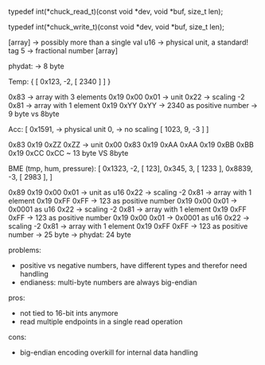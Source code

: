 


typedef int(*chuck_read_t)(const void *dev, void *buf, size_t len);

typedef int(*chuck_write_t)(const void *dev, void *buf, size_t len);

[array]     -> possibly more than a single val
  u16       -> physical unit, a standard!
  tag 5     -> fractional number
  [array]


phydat:
-> 8 byte

Temp:
{
    [
        0x123,
        -2,
        [ 2340 ]
    ]
}

0x83                -> array with 3 elements
0x19 0x00 0x01      -> unit
0x22                -> scaling -2
0x81                -> array with 1 element
0x19 0xYY 0xYY      -> 2340 as positive number
-> 9 byte vs 8byte

Acc:
[
    0x1591,     -> physical unit
    0,          -> no scaling
    [ 1023, 9, -3 ]
]

0x83
0x19 0xZZ 0xZZ      -> unit
0x00
0x83
0x19 0xAA 0xAA
0x19 0xBB 0xBB
0x19 0xCC 0xCC
~ 13 byte VS 8byte

BME (tmp, hum, pressure):
[
    0x1323,
    -2,
    [ 123],
    0x345,
    3,
    [ 1233 ],
    0x8839,
    -3,
    [ 2983 ],
]

0x89
0x19 0x00 0x01      -> unit as u16
0x22                -> scaling -2
0x81                -> array with 1 element
0x19 0xFF 0xFF      -> 123 as positive number
0x19 0x00 0x01      -> 0x0001 as u16
0x22                -> scaling -2
0x81                -> array with 1 element
0x19 0xFF 0xFF      -> 123 as positive number
0x19 0x00 0x01      -> 0x0001 as u16
0x22                -> scaling -2
0x81                -> array with 1 element
0x19 0xFF 0xFF      -> 123 as positive number
-> 25 byte
-> phydat: 24 byte



problems:
- positive vs negative numbers, have different types and therefor need handling
- endianess: multi-byte numbers are always big-endian

pros:
- not tied to 16-bit ints anymore
- read multiple endpoints in a single read operation

cons:
- big-endian encoding overkill for internal data handling
